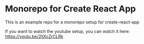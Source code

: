 # Monorepo for Create React App

This is an example repo for a monorepo setup for create-react-app

If you want to watch the youtube setup, you can watch it here: https://youtu.be/2ljXcZrCLRk
